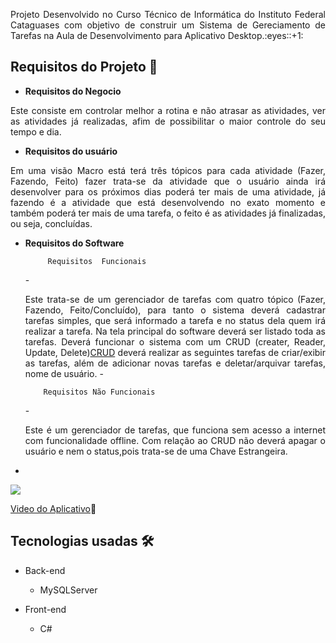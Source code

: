 
<p align= "justify">
Projeto  Desenvolvido  no Curso Técnico de Informática do Instituto Federal Cataguases com objetivo de construir um Sistema de Gereciamento de Tarefas na Aula de Desenvolvimento para Aplicativo Desktop.:eyes::+1:</p>

## Requisitos do Projeto 📅
 
 *  __Requisitos do Negocio__


<p align= "justify">
 Este consiste em controlar melhor a rotina e não atrasar as atividades, ver as atividades já realizadas, afim de possibilitar o maior controle do seu tempo e dia.</p>


 * __Requisitos do usuário__

 <p align= "justify">
  Em uma visão Macro está terá três tópicos para cada atividade (Fazer, Fazendo, Feito) fazer trata-se da atividade que o usuário ainda irá desenvolver para os próximos dias poderá ter mais de uma atividade, já fazendo é a atividade que está desenvolvendo no exato momento e também poderá ter mais de uma tarefa, o feito é as atividades já finalizadas, ou seja, concluídas.</p>
  

* __Requisitos do Software__



	       Requisitos  Funcionais
	
	 -<p align= "justify">
Este trata-se de um gerenciador de tarefas com quatro tópico (Fazer, Fazendo, Feito/Concluído), para tanto o sistema deverá cadastrar tarefas simples, que será informado a tarefa e no status dela quem irá realizar a tarefa. Na tela principal do software deverá ser listado toda as tarefas. Deverá funcionar o sistema com um CRUD (creater, Reader, Update, Delete)[CRUD](https://pt.wikipedia.org/wiki/CRUD) deverá realizar as seguintes tarefas de criar/exibir as tarefas, além de adicionar novas tarefas e deletar/arquivar tarefas, nome de usuário.
-</p>

	      Requisitos Não Funcionais
	
	 -<p align= "justify">
Este é um gerenciador de tarefas, que funciona sem acesso a internet com funcionalidade offline. Com relação ao CRUD não deverá apagar o usuário e nem o status,pois trata-se de uma Chave Estrangeira.
- </p>


![](https://drive.google.com/uc?id=1QsTV7D05fqWg7Y2mUCSi3sjR7IK5ozug)

[Video do Aplicativo](https://www.youtube.com/watch?v=cZ7gS3AvMsw):eyes:


## Tecnologias usadas 🛠
- Back-end
	- MySQLServer
	
- Front-end
	- C#
	
